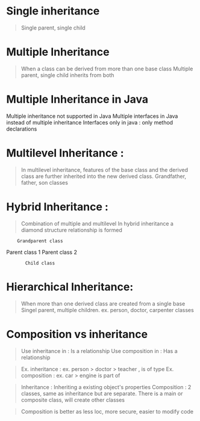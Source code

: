 # Single inheritance 
> Single parent, single child

# Multiple Inheritance
> When a class can be derived from more than one base class
> Multiple parent, single child inherits from both

# Multiple Inheritance in Java
Multiple inheritance not supported in Java
Multiple interfaces in Java instead of multiple inheritance
Interfaces only in java : only method declarations

# Multilevel Inheritance :
> In multilevel inheritance, features of the base class and the derived class are further inherited into the new derived class.
> Grandfather, father, son classes

# Hybrid Inheritance : 
> Combination of multiple and multilevel
> In hybrid inheritance a diamond structure relationship is formed

        Grandparent class

Parent class 1      Parent class 2

           Child class

# Hierarchical Inheritance: 
> When more than one derived class are created from a single base
> Singel parent, multiple children. ex. person, doctor, carpenter classes

# Composition vs inheritance
> Use inheritance in : Is a relationship
> Use composition in : Has a relationship

> Ex. inheritance : ex. person > doctor > teacher , is of type
> Ex. composition : ex. car > engine is part of

> Inheritance : Inheriting a existing object's properties
> Composition : 2 classes, same as inheritance but are separate. 
There is a main or composite class, will create other classes

> Composition is better as less loc, more secure, easier to modify code


